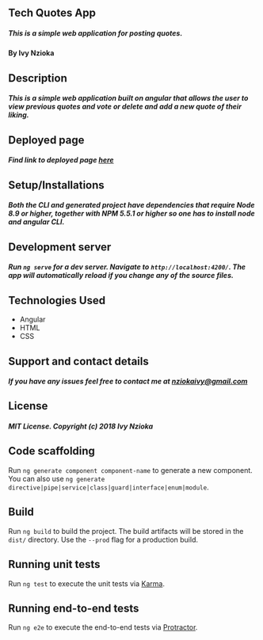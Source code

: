 ## Tech Quotes App

##### This is a simple web application for posting quotes.

#### By **Ivy Nzioka**

## Description

##### This is a simple web application built on angular that allows the user to view previous quotes and vote or delete and add a new quote of their liking.

## Deployed page
##### Find link to deployed page [here](https://nziokaivy.github.io/quote-project/)

## Setup/Installations

##### Both the CLI and generated project have dependencies that require Node 8.9 or higher, together with NPM 5.5.1 or higher so one has to install node and angular CLI.

## Development server

##### Run `ng serve` for a dev server. Navigate to `http://localhost:4200/`. The app will automatically reload if you change any of the source files.


## Technologies Used
* Angular
* HTML
* CSS

## Support and contact details
##### If you have any issues feel free to contact me at nziokaivy@gmail.com

## License

##### MIT License. Copyright (c) 2018 Ivy Nzioka  


## Code scaffolding

Run `ng generate component component-name` to generate a new component. You can also use `ng generate directive|pipe|service|class|guard|interface|enum|module`.

## Build

Run `ng build` to build the project. The build artifacts will be stored in the `dist/` directory. Use the `--prod` flag for a production build.

## Running unit tests

Run `ng test` to execute the unit tests via [Karma](https://karma-runner.github.io).

## Running end-to-end tests

Run `ng e2e` to execute the end-to-end tests via [Protractor](http://www.protractortest.org/).

